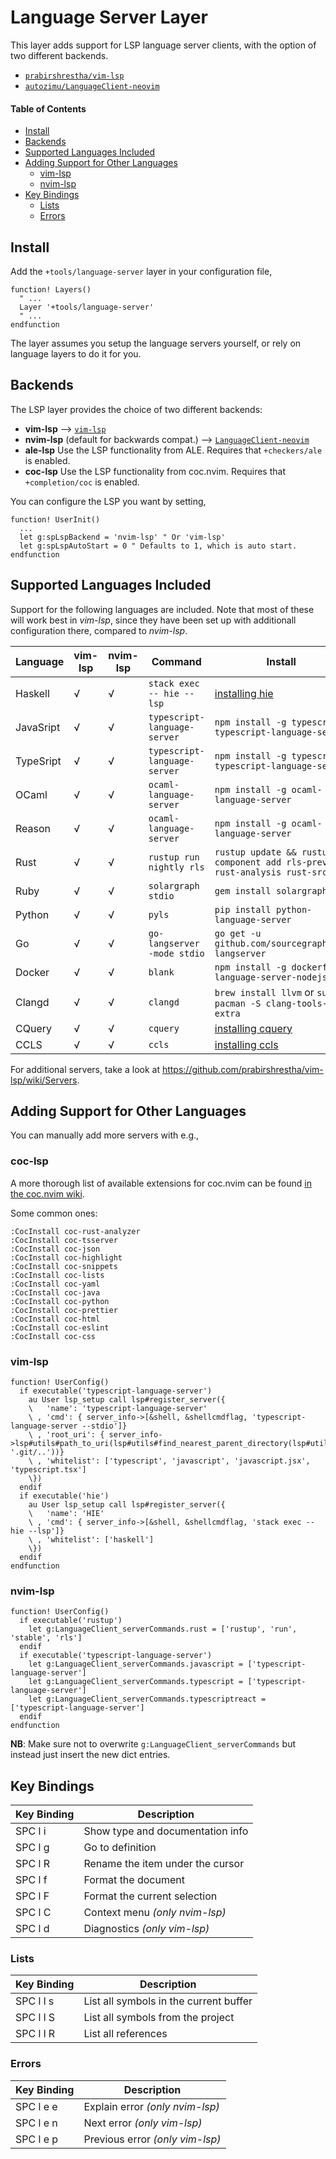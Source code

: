 # Language Server Layer

This layer adds support for LSP language server clients, with the option of two different backends.

- [`prabirshrestha/vim-lsp`](https://github.com/prabirshrestha/vim-lsp)
- [`autozimu/LanguageClient-neovim`](https:/github.com/autozimu/LanguageClient-neovim)

#### Table of Contents

- [Install](#install)
- [Backends](#backends)
- [Supported Languages Included](#supported-languages-included)
- [Adding Support for Other Languages](#adding-support-for-other-languages)
  - [vim-lsp](#vim-lsp)
  - [nvim-lsp](#nvim-lsp)
- [Key Bindings](#key-bindings)
  - [Lists](#lists)
  - [Errors](#errors)

## Install

Add the `+tools/language-server` layer in your configuration file,

```viml
function! Layers()
  " ...
  Layer '+tools/language-server'
  " ...
endfunction
```

The layer assumes you setup the language servers yourself, or rely on language layers to do it for you.

## Backends

The LSP layer provides the choice of two different backends:

- **vim-lsp** --> [`vim-lsp`](https://github.com/prabirshrestha/vim-lsp)
- **nvim-lsp** (default for backwards compat.) --> [`LanguageClient-neovim`](https:/github.com/autozimu/LanguageClient-neovim)
- **ale-lsp** Use the LSP functionality from ALE. Requires that `+checkers/ale` is enabled.
- **coc-lsp** Use the LSP functionality from coc.nvim. Requires that `+completion/coc` is enabled.

You can configure the LSP you want by setting,

```viml
function! UserInit()
  ...
  let g:spLspBackend = 'nvim-lsp' " Or 'vim-lsp'
  let g:spLspAutoStart = 0 " Defaults to 1, which is auto start.
endfunction
```

## Supported Languages Included

Support for the following languages are included. Note that most of these will work best in _vim-lsp_, since they have been set up with additionall configuration there, compared to _nvim-lsp_.

| Language  | vim-lsp | nvim-lsp | Command                      | Install                                                                      |
| --------- | ------- | -------- | ---------------------------- | ---------------------------------------------------------------------------- |
| Haskell   | √       | √        | `stack exec -- hie --lsp`    | [installing hie](https://github.com/haskell/haskell-ide-engine#installation) |
| JavaSript | √       | √        | `typescript-language-server` | `npm install -g typescript typescript-language-server`                       |
| TypeSript | √       | √        | `typescript-language-server` | `npm install -g typescript typescript-language-server`                       |
| OCaml     | √       | √        | `ocaml-language-server`      | `npm install -g ocaml-language-server`                                       |
| Reason    | √       | √        | `ocaml-language-server`      | `npm install -g ocaml-language-server`                                       |
| Rust      | √       | √        | `rustup run nightly rls`     | `rustup update && rustup component add rls-preview rust-analysis rust-src`   |
| Ruby      | √       | √        | `solargraph stdio`           | `gem install solargraph`                                                     |
| Python    | √       | √        | `pyls`                       | `pip install python-language-server`                                         |
| Go        | √       | √        | `go-langserver -mode stdio`  | `go get -u github.com/sourcegraph/go-langserver`                             |
| Docker    | √       | √        | `blank`                      | `npm install -g dockerfile-language-server-nodejs`                           |
| Clangd    | √       | √        | `clangd`                     | `brew install llvm` or `sudo pacman -S clang-tools-extra`                    |
| CQuery    | √       | √        | `cquery`                     | [installing cquery](https://github.com/jacobdufault/cquery/wiki)             |
| CCLS      | √       | √        | `ccls`                       | [installing ccls](https://github.com/MaskRay/ccls/wiki/Getting-started)      |

For additional servers, take a look at https://github.com/prabirshrestha/vim-lsp/wiki/Servers.

## Adding Support for Other Languages

You can manually add more servers with e.g.,

### coc-lsp

A more thorough list of available extensions for coc.nvim can be found [in the coc.nvim wiki](https://github.com/neoclide/coc.nvim/wiki/Using-coc-extensions#implemented-coc-extensions).

Some common ones:

```viml
:CocInstall coc-rust-analyzer
:CocInstall coc-tsserver
:CocInstall coc-json
:CocInstall coc-highlight
:CocInstall coc-snippets
:CocInstall coc-lists
:CocInstall coc-yaml
:CocInstall coc-java
:CocInstall coc-python
:CocInstall coc-prettier
:CocInstall coc-html
:CocInstall coc-eslint
:CocInstall coc-css
```

### vim-lsp

```viml
function! UserConfig()
  if executable('typescript-language-server')
    au User lsp_setup call lsp#register_server({
    \   'name': 'typescript-language-server'
    \ , 'cmd': { server_info->[&shell, &shellcmdflag, 'typescript-language-server --stdio']}
    \ , 'root_uri': { server_info->lsp#utils#path_to_uri(lsp#utils#find_nearest_parent_directory(lsp#utils#get_buffer_path(), '.git/..'))}
    \ , 'whitelist': ['typescript', 'javascript', 'javascript.jsx', 'typescript.tsx']
    \})
  endif
  if executable('hie')
    au User lsp_setup call lsp#register_server({
    \   'name': 'HIE'
    \ , 'cmd': { server_info->[&shell, &shellcmdflag, 'stack exec -- hie --lsp']}
    \ , 'whitelist': ['haskell']
    \})
  endif
endfunction
```

### nvim-lsp

```viml
function! UserConfig()
  if executable('rustup')
    let g:LanguageClient_serverCommands.rust = ['rustup', 'run', 'stable', 'rls']
  endif
  if executable('typescript-language-server')
    let g:LanguageClient_serverCommands.javascript = ['typescript-language-server']
    let g:LanguageClient_serverCommands.typescript = ['typescript-language-server']
    let g:LanguageClient_serverCommands.typescriptreact = ['typescript-language-server']
  endif
endfunction
```

**NB**: Make sure not to overwrite `g:LanguageClient_serverCommands` but instead just insert the new dict entries.

## Key Bindings

| Key Binding | Description                      |
| ----------- | -------------------------------- |
| SPC l i     | Show type and documentation info |
| SPC l g     | Go to definition                 |
| SPC l R     | Rename the item under the cursor |
| SPC l f     | Format the document              |
| SPC l F     | Format the current selection     |
| SPC l C     | Context menu _(only nvim-lsp)_   |
| SPC l d     | Diagnostics _(only vim-lsp)_     |

### Lists

| Key Binding | Description                            |
| ----------- | -------------------------------------- |
| SPC l l s   | List all symbols in the current buffer |
| SPC l l S   | List all symbols from the project      |
| SPC l l R   | List all references                    |

### Errors

| Key Binding | Description                     |
| ----------- | ------------------------------- |
| SPC l e e   | Explain error _(only nvim-lsp)_ |
| SPC l e n   | Next error _(only vim-lsp)_     |
| SPC l e p   | Previous error _(only vim-lsp)_ |
